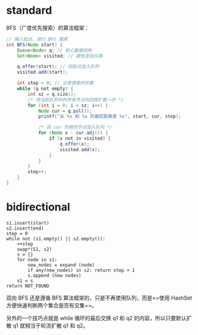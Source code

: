 # standard
 BFS（广度优先搜索）的算法框架：
```java
// 输入起点，进行 BFS 搜索
int BFS(Node start) {
    Queue<Node> q; // 核心数据结构
    Set<Node> visited; // 避免走回头路

    q.offer(start); // 将起点加入队列
    visited.add(start);

    int step = 0; // 记录搜索的步数
    while (q not empty) {
        int sz = q.size();
        /* 将当前队列中的所有节点向四周扩散一步 */
        for (int i = 0; i < sz; i++) {
            Node cur = q.poll();
            printf("从 %s 到 %s 的最短距离是 %s", start, cur, step);

            /* 将 cur 的相邻节点加入队列 */
            for (Node x : cur.adj()) {
                if (x not in visited) {
                    q.offer(x);
                    visited.add(x);
                }
            }
        }
        step++;
    }
}
```
# bidirectional 

```
s1.insert(start) 
s2.insert(end)
step = 0
while not (s1.empty() || s2.empty()):
    ++step
    swap*(S1, s2)
    s = {}
    for node in s1:
        new_nodes = expand (node)
        if any(new_nodes) in s2: return step + 1
        s.append (new nodes)
    s1 = s
return NOT_FOUND
```

双向 BFS 还是遵循 BFS 算法框架的，只是不再使用队列，而是==使用 HashSet 方便快速判断两个集合是否有交集==。

另外的一个技巧点就是 while 循环的最后交换 q1 和 q2 的内容，所以只要默认扩散 q1 就相当于轮流扩散 q1 和 q2。